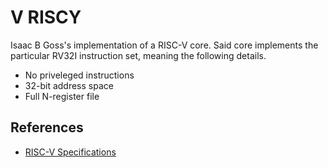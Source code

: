 
V RISCY
=======

Isaac B Goss's implementation of a RISC-V core.
Said core implements the particular RV32I instruction set,
meaning the following details.

- No priveleged instructions
- 32-bit address space
- Full N-register file


References
----------

- [RISC-V Specifications](https://riscv.org/technical/specifications/)



